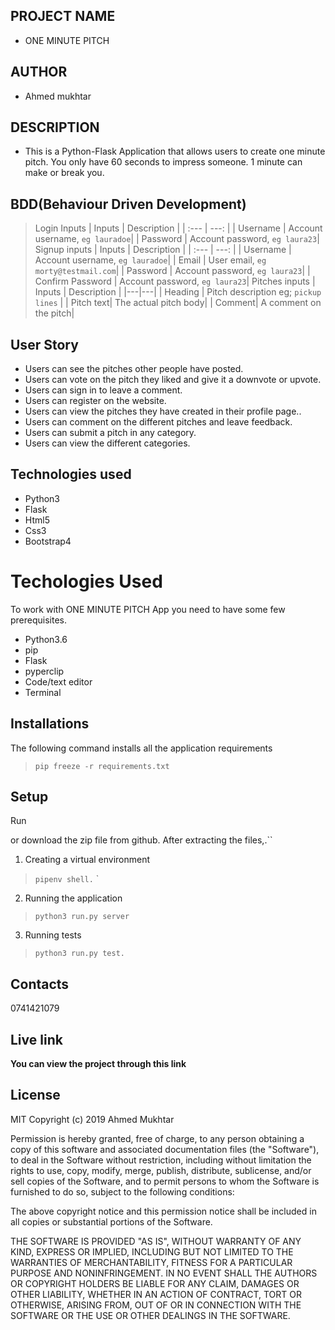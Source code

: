 ## PROJECT  NAME 
 - ONE MINUTE PITCH
## AUTHOR 
 - Ahmed mukhtar
 ## DESCRIPTION 
 - This is a Python-Flask Application that allows users to create one minute pitch. You only have 60 seconds to impress someone. 1 minute can make or break you.
 ## BDD(Behaviour Driven Development)
>Login Inputs
| Inputs |  Description |
| :---         |          ---: |
| Username  | Account username, ``eg lauradoe``|
| Password  | Account password, ``eg laura23``|
>Signup inputs
| Inputs |  Description |
| :---         |          ---: |
| Username  | Account username, ``eg lauradoe``|
| Email  | User email, ``eg morty@testmail.com``|
| Password  | Account password, ``eg laura23``|
| Confirm Password  | Account password, ``eg laura23``|
> Pitches inputs
| Inputs | Description  |
|---|---|
|  Heading | Pitch description eg; ``pickup lines``  |
|  Pitch text| The actual pitch body|
| Comment| A comment on the pitch|
## User Story
- Users can see the pitches other people have posted.
- Users can vote on the pitch they liked and give it a downvote or upvote.
- Users can sign in to leave a comment.
- Users can register on the website.
- Users can view the pitches they have created in their profile page..
- Users can comment on the different pitches and leave feedback.
- Users can submit a pitch in any category.
- Users can view the different categories.
## Technologies used
* Python3
* Flask
* Html5
* Css3
* Bootstrap4
# Techologies Used
To work with ONE MINUTE PITCH App you need to have some few prerequisites.
- Python3.6
- pip
- Flask
- pyperclip
- Code/text editor
- Terminal
## Installations
The following command installs all the application requirements
>``pip freeze -r requirements.txt``
## Setup
Run

or download the zip file from github.
After extracting the files,.``
1. Creating a virtual environment
>``pipenv shell.``
`
2. Running the application
>``python3 run.py server``
3. Running tests
 > ``python3 run.py test.``
## Contacts 
0741421079
## Live link 
**You can view the project through this link**

## License 
MIT Copyright (c) 2019 Ahmed Mukhtar

Permission is hereby granted, free of charge, to any person obtaining a copy of this software and associated documentation files (the "Software"), to deal in the Software without restriction, including without limitation the rights to use, copy, modify, merge, publish, distribute, sublicense, and/or sell copies of the Software, and to permit persons to whom the Software is furnished to do so, subject to the following conditions:

The above copyright notice and this permission notice shall be included in all copies or substantial portions of the Software.

THE SOFTWARE IS PROVIDED "AS IS", WITHOUT WARRANTY OF ANY KIND, EXPRESS OR IMPLIED, INCLUDING BUT NOT LIMITED TO THE WARRANTIES OF MERCHANTABILITY, FITNESS FOR A PARTICULAR PURPOSE AND NONINFRINGEMENT. IN NO EVENT SHALL THE AUTHORS OR COPYRIGHT HOLDERS BE LIABLE FOR ANY CLAIM, DAMAGES OR OTHER LIABILITY, WHETHER IN AN ACTION OF CONTRACT, TORT OR OTHERWISE, ARISING FROM, OUT OF OR IN CONNECTION WITH THE SOFTWARE OR THE USE OR OTHER DEALINGS IN THE SOFTWARE.